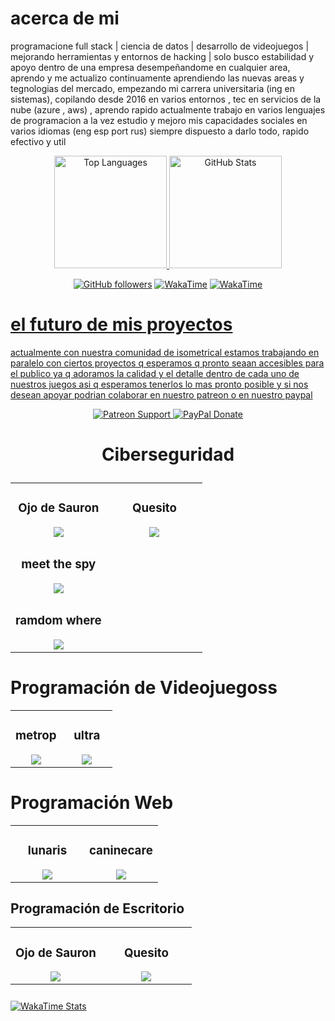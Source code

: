 
<!-- sobre mi -->
<div>
<h1>acerca de mi</h1>
  
<p>
programacione full stack | ciencia de datos | desarrollo de videojuegos | mejorando herramientas y entornos de hacking | solo busco estabilidad y apoyo dentro de una empresa desempeñandome en cualquier area, aprendo y me actualizo 
continuamente aprendiendo las nuevas areas y tegnologias del mercado, empezando mi carrera universitaria (ing en sistemas), copilando desde 2016 en varios entornos , tec en servicios de la nube (azure , aws) , aprendo rapido actualmente trabajo en varios lenguajes de programacion a la vez estudio y mejoro mis capacidades sociales en varios idiomas (eng esp port rus) siempre dispuesto a darlo todo, rapido efectivo y util 
</p>

<!--estadisticas -->
<p align="center">
<a href="https://github.com/miguelacaceresrios">
<img height="180em" src="https://github-readme-stats.vercel.app/api/top-langs/?username=miguelacaceresrios&layout=compact&langs_count=8&theme=dark" alt="Top Languages"/>
</a>
<a href="https://github.com/miguelacaceresrios">
<img height="180em" src="https://github-readme-stats-eight-theta.vercel.app/api?username=miguelacaceresrios&show_icons=true&theme=dark&include_all_commits=true&count_private=true" alt="GitHub Stats"/>
</a>
</p>

<!-- Iconos del perfil -->
<p>
<p align="center">
<a href="https://github.com/miguelacaceresrios">
<img src="https://img.shields.io/github/followers/miguelacaceresrios?style=social" alt="GitHub followers"></a>
<a href="https://wakatime.com/@miguelacaceresrios">
<img src="https://img.shields.io/badge/WakaTime-Profile-blue?style=flat-square&logo=wakatime" alt="WakaTime"></a>
<a href="https://wakatime.com/@62e0b602-708f-43af-b1bb-bcdc3dd3b812">
<img src="https://img.shields.io/badge/WakaTime-2496ED?style=flat&logo=wakatime&logoColor=white" alt="WakaTime"</a>
</p>
</p>
</div>

<!-- info relacion proyectos -->

  
<h1>el futuro de mis proyectos</h1>
<p>
   actualmente con nuestra comunidad de isometrical estamos trabajando en paralelo con ciertos proyectos q esperamos q pronto seaan 
   accesibles para el publico ya q adoramos la calidad y el detalle dentro de cada uno de nuestros juegos asi q esperamos tenerlos lo 
   mas pronto posible y si nos desean apoyar podrian colaborar en nuestro patreon o en nuestro paypal
  
<!-- badges proyectos -->
</p>
<p align="center">
<a href="https://www.patreon.com/c/user?u=104187367" target="_blank">
<img src="https://img.shields.io/badge/Patreon-Support-red?style=for-the-badge&logo=patreon&logoColor=white" alt="Patreon Support">
</a>
<a href="https://www.paypal.me/YOUR_PAYPAL_LINK" target="_blank">
<img src="https://img.shields.io/badge/PayPal-Donate-blue?style=for-the-badge&logo=paypal&logoColor=white" alt="PayPal Donate">
</a></p>

<!-- mis proyectos -->

<h1>
<p align="center">
Ciberseguridad
</h1>

<table>
<tr>
<td width="50%">
<h3 align="center">Ojo de Sauron</h3>
<div align="center">
<a href="https://github.com/miguelacaceresrios/screen-logger-" target="_blank">
<img src="https://img.shields.io/badge/CÓDIGO-ffffff?style=for-the-badge&logo=github&logoColor=black">
</a></div></td>
    
<td width="50%">
<h3 align="center">Quesito</h3>
<div align="center">
<a href="https://github.com/miguelacaceresrios/screen-logger-" target="_blank">
<img src="https://img.shields.io/badge/CÓDIGO-ffffff?style=for-the-badge&logo=github&logoColor=black">
</a></div></td></tr>

<td width="50%">
<h3 align="center">meet the spy</h3>
<div align="center">
<a href="https://github.com/miguelacaceresrios/screen-logger-" target="_blank">
<img src="https://img.shields.io/badge/CÓDIGO-ffffff?style=for-the-badge&logo=github&logoColor=black">
</a></div></td></tr>

<td width="50%">
<h3 align="center">ramdom where</h3>
<div align="center">
<a href="https://github.com/miguelacaceresrios/screen-logger-" target="_blank">
<img src="https://img.shields.io/badge/CÓDIGO-ffffff?style=for-the-badge&logo=github&logoColor=black">
</a></div></td></tr>
</table>



<h1>Programación de Videojuegoss</h1>

<table>
<tr>
<td width="50%">
<h3 align="center">metrop</h3>
<div align="center">
<a href="https://github.com/miguelacaceresrios/screen-logger-" target="_blank">
<img src="https://img.shields.io/badge/CÓDIGO-ffffff?style=for-the-badge&logo=github&logoColor=black">
</a></div></td>
    
<td width="50%">
<h3 align="center">ultra</h3>
<div align="center">
<a href="https://github.com/miguelacaceresrios/screen-logger-" target="_blank">
<img src="https://img.shields.io/badge/CÓDIGO-ffffff?style=for-the-badge&logo=github&logoColor=black">
</a></div></td></tr>
</table>


<h1>Programación Web</h1>


<table>
  <tr>
    <td width="50%">
      <h3 align="center">lunaris</h3>
      <div align="center">
        <a href="https://github.com/miguelacaceresrios/screen-logger-" target="_blank">
          <img src="https://img.shields.io/badge/CÓDIGO-ffffff?style=for-the-badge&logo=github&logoColor=black">
        </a>
      </div>
    </td>
    
  <td width="50%">
  <h3 align="center">caninecare</h3>
     <div align="center">
       <a href="https://github.com/miguelacaceresrios/screen-logger-" target="_blank">
     <img src="https://img.shields.io/badge/CÓDIGO-ffffff?style=for-the-badge&logo=github&logoColor=black">
     </a>
  </div>
   </td>
  </tr>
  
</table>








<h2>Programación de Escritorio</h2>



<table>
  <tr>
    <td width="50%">
      <h3 align="center">Ojo de Sauron</h3>
      <div align="center">
        <a href="https://github.com/miguelacaceresrios/screen-logger-" target="_blank">
          <img src="https://img.shields.io/badge/CÓDIGO-ffffff?style=for-the-badge&logo=github&logoColor=black">
        </a>
      </div>
    </td>
    
  <td width="50%">
  <h3 align="center">Quesito</h3>
     <div align="center">
       <a href="https://github.com/miguelacaceresrios/screen-logger-" target="_blank">
     <img src="https://img.shields.io/badge/CÓDIGO-ffffff?style=for-the-badge&logo=github&logoColor=black">
     </a>
  </div>
   </td>
  </tr>

  
</table>







  

<!-- WakaTime -->
<div style="display: inline-block; margin-top: 10px;">
<a href="https://wakatime.com/@miguelacaceresrios">
<img src="https://github-readme-stats.vercel.app/api/wakatime?username=miguelacaceresrios&theme=dark" alt="WakaTime Stats">
</a>
